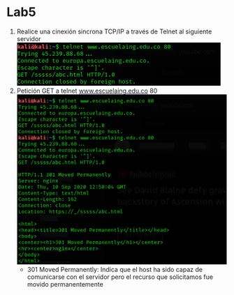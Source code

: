 # Lab5

1. Realice una cinexión sincrona TCP/IP a través de Telnet al siguiente servidor
    ![TCP/IP](./Image/Telnet1.png)
2. Petición GET a telnet www.escuelaing.edu.co 80
    ![TCP/IP](./Image/Telnet.png)
    * 301 Moved Permanently: Indica que el host ha sido capaz de comunicarse con el servidor pero el recurso que solicitamos fue movido permanentemente 